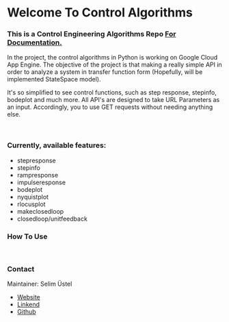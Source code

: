 # Welcome To Control Algorithms

<p/>

### This is a Control Engineering Algorithms Repo <a href="https://github.com/stelselim/ControlAlgorithms#-this-is-a-control-engineering-algorithms-repo"> For Documentation.</a>
<p> In the project, the control algorithms in Python is working on Google Cloud App Engine. The objective of the project is that making a really simple API in order to analyze a system in transfer function form (Hopefully, will be implemented StateSpace model). </p>
<p>It's so simplified to see control functions, such as step response, stepinfo, bodeplot and much more. All API's are designed to take URL Parameters as an input. Accordingly, you to use GET requests without needing anything else. </p>  

<br>

### Currently, available features:
* stepresponse
* stepinfo
* rampresponse
* impulseresponse
* bodeplot
* nyquistplot
* rlocusplot
* makeclosedloop
* closedloop/unitfeedback

### How To Use


<br>

### Contact
Maintainer: Selim Üstel<br/>
<ul>
  <li> <a href="https://stelselim.github.io"> Website</a> </li>
  <li> <a href="https://www.linkedin.com/in/selimustel/"> Linkend</a> </li>
  <li> <a href="https://github.com/stelselim"> Github</a> </li>
</ul>


